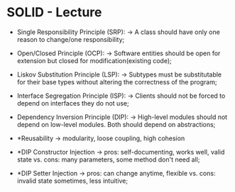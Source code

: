 # SOLID - Lecture

- Single Responsibility Principle (SRP):  -> A class should have only one reason to change/one responsibility;
- Open/Closed Principle (OCP): -> Software entities should be open for extension but closed for modification(existing code);
- Liskov Substitution Principle (LSP): -> Subtypes must be substitutable for their base types without altering the correctness of the program;
- Interface Segregation Principle (ISP): -> Clients should not be forced to depend on interfaces they do not use;
- Dependency Inversion Principle (DIP): -> High-level modules should not depend on low-level modules. Both should depend on abstractions;

- *Reusability -> modularity, loose coupling, high cohesion
- *DIP Constructor Injection -> pros: self-documenting, works well, valid state vs. cons: many parameters, some method don't need all;
- *DIP Setter Injection -> pros: can change anytime, flexible vs. cons: invalid state sometimes, less intuitive;
